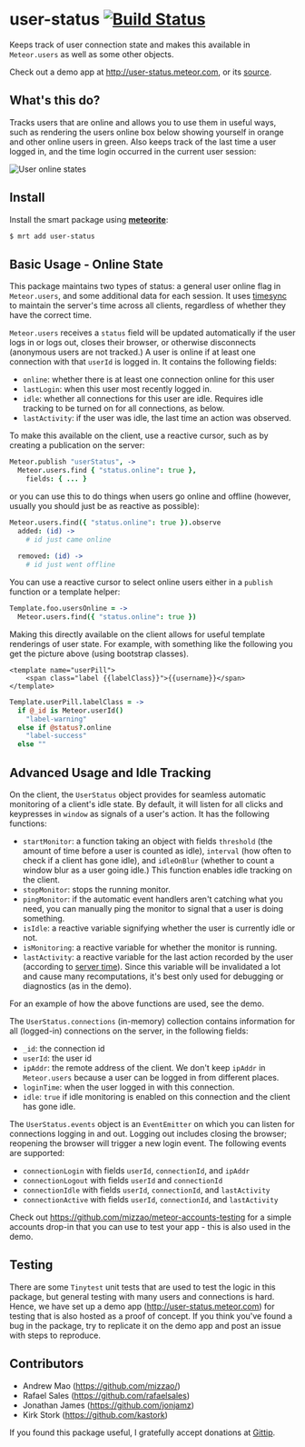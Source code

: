 user-status [![Build Status](https://travis-ci.org/mizzao/meteor-user-status.png?branch=master)](https://travis-ci.org/mizzao/meteor-user-status)
===========

Keeps track of user connection state and makes this available in `Meteor.users` as well as some other objects.

Check out a demo app at http://user-status.meteor.com, or its [source](https://github.com/mizzao/meteor-user-status/tree/master/demo).

## What's this do?

Tracks users that are online and allows you to use them in useful ways, such as rendering the users online box below showing yourself in orange and other online users in green. Also keeps track of the last time a user logged in, and the time login occurred in the current user session:

![User online states](https://raw.github.com/mizzao/meteor-user-status/master/docs/example.png)

## Install

Install the smart package using **[meteorite](https://github.com/oortcloud/meteorite)**:

```sh
$ mrt add user-status
```

## Basic Usage - Online State

This package maintains two types of status: a general user online flag in `Meteor.users`, and some additional data for each session. It uses [timesync](https://github.com/mizzao/meteor-timesync) to maintain the server's time across all clients, regardless of whether they have the correct time.

`Meteor.users` receives a `status` field will be updated automatically if the user logs in or logs out, closes their browser, or otherwise disconnects (anonymous users are not tracked.) A user is online if at least one connection with that `userId` is logged in. It contains the following fields:

- `online`: whether there is at least one connection online for this user
- `lastLogin`: when this user most recently logged in.
- `idle`: whether all connections for this user are idle. Requires idle tracking to be turned on for all connections, as below.
- `lastActivity`: if the user was idle, the last time an action was observed.

To make this available on the client, use a reactive cursor, such as by creating a publication on the server:

```coffeescript
Meteor.publish "userStatus", ->
  Meteor.users.find { "status.online": true },
    fields: { ... }
```

or you can use this to do things when users go online and offline (however, usually you should just be as reactive as possible):

```coffeescript
Meteor.users.find({ "status.online": true }).observe
  added: (id) ->
    # id just came online
    
  removed: (id) ->
    # id just went offline
```

You can use a reactive cursor to select online users either in a `publish` function or a template helper:

```coffeescript
Template.foo.usersOnline = ->
  Meteor.users.find({ "status.online": true })
```

Making this directly available on the client allows for useful template renderings of user state. For example, with something like the following you get the picture above (using bootstrap classes).

```
<template name="userPill">
    <span class="label {{labelClass}}">{{username}}</span>
</template>
```

```coffeescript
Template.userPill.labelClass = ->
  if @_id is Meteor.userId()
    "label-warning"
  else if @status?.online
    "label-success"
  else ""
```

## Advanced Usage and Idle Tracking

On the client, the `UserStatus` object provides for seamless automatic monitoring of a client's idle state. By default, it will listen for all clicks and keypresses in `window` as signals of a user's action. It has the following functions:

- `startMonitor`: a function taking an object with fields `threshold` (the amount of time before a user is counted as idle), `interval` (how often to check if a client has gone idle), and `idleOnBlur` (whether to count a window blur as a user going idle.) This function enables idle tracking on the client.
- `stopMonitor`: stops the running monitor.
- `pingMonitor`: if the automatic event handlers aren't catching what you need, you can manually ping the monitor to signal that a user is doing something.
- `isIdle`: a reactive variable signifying whether the user is currently idle or not.
- `isMonitoring`: a reactive variable for whether the monitor is running.
- `lastActivity`: a reactive variable for the last action recorded by the user (according to [server time](https://github.com/mizzao/meteor-timesync)). Since this variable will be invalidated a lot and cause many recomputations, it's best only used for debugging or diagnostics (as in the demo).

For an example of how the above functions are used, see the demo.

The `UserStatus.connections` (in-memory) collection contains information for all (logged-in) connections on the server, in the following fields:

- `_id`: the connection id
- `userId`: the user id
- `ipAddr`: the remote address of the client. We don't keep `ipAddr` in `Meteor.users` because a user can be logged in from different places.
- `loginTime`: when the user logged in with this connection.
- `idle`: `true` if idle monitoring is enabled on this connection and the client has gone idle.

The `UserStatus.events` object is an `EventEmitter` on which you can listen for connections logging in and out. Logging out includes closing the browser; reopening the browser will trigger a new login event. The following events are supported:

- `connectionLogin` with fields `userId`, `connectionId`, and `ipAddr`
- `connectionLogout` with fields `userId` and `connectionId`
- `connectionIdle` with fields `userId`, `connectionId`, and `lastActivity`
- `connectionActive` with fields `userId`, `connectionId`, and `lastActivity`

Check out https://github.com/mizzao/meteor-accounts-testing for a simple accounts drop-in that you can use to test your app - this is also used in the demo.

## Testing

There are some `Tinytest` unit tests that are used to test the logic in this package, but general testing with many users and connections is hard. Hence, we have set up a demo app (http://user-status.meteor.com) for testing that is also hosted as a proof of concept. If you think you've found a bug in the package, try to replicate it on the demo app and post an issue with steps to reproduce.

## Contributors

* Andrew Mao (https://github.com/mizzao/)
* Rafael Sales (https://github.com/rafaelsales)
* Jonathan James (https://github.com/jonjamz)
* Kirk Stork (https://github.com/kastork)

If you found this package useful, I gratefully accept donations at [Gittip](https://www.gittip.com/mizzao/).
